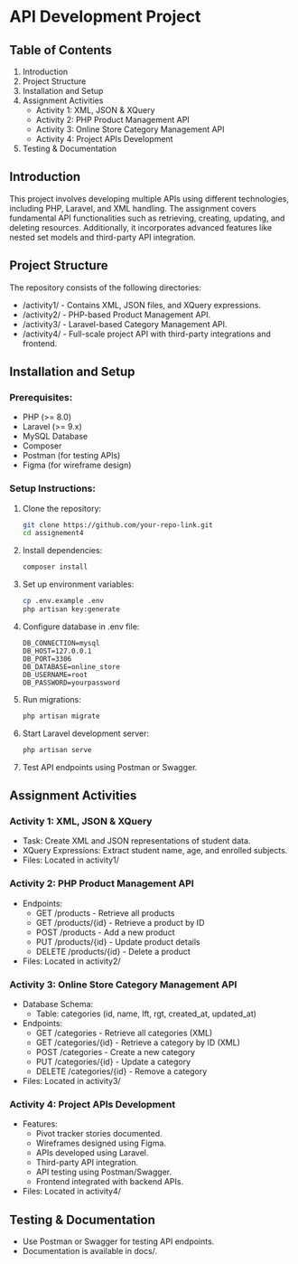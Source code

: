 # API Development Project

## Table of Contents
1. Introduction
2. Project Structure
3. Installation and Setup
4. Assignment Activities
   - Activity 1: XML, JSON & XQuery
   - Activity 2: PHP Product Management API
   - Activity 3: Online Store Category Management API
   - Activity 4: Project APIs Development
5. Testing & Documentation


## Introduction
This project involves developing multiple APIs using different technologies, including PHP, Laravel, and XML handling. The assignment covers fundamental API functionalities such as retrieving, creating, updating, and deleting resources. Additionally, it incorporates advanced features like nested set models and third-party API integration.

## Project Structure
The repository consists of the following directories:
- /activity1/ - Contains XML, JSON files, and XQuery expressions.
- /activity2/ - PHP-based Product Management API.
- /activity3/ - Laravel-based Category Management API.
- /activity4/ - Full-scale project API with third-party integrations and frontend.

## Installation and Setup
### Prerequisites:
- PHP (>= 8.0)
- Laravel (>= 9.x)
- MySQL Database
- Composer
- Postman (for testing APIs)
- Figma (for wireframe design)

### Setup Instructions:
1. Clone the repository:
   ```sh
   git clone https://github.com/your-repo-link.git
   cd assignement4
   ```
2. Install dependencies:
   ```sh
   composer install
   ```
3. Set up environment variables:
   ```sh
   cp .env.example .env
   php artisan key:generate
   ```
4. Configure database in .env file:
   ```
   DB_CONNECTION=mysql
   DB_HOST=127.0.0.1
   DB_PORT=3306
   DB_DATABASE=online_store
   DB_USERNAME=root
   DB_PASSWORD=yourpassword
   ```
5. Run migrations:
   ```sh
   php artisan migrate
   ```
6. Start Laravel development server:
   ```sh
   php artisan serve
   ```
7. Test API endpoints using Postman or Swagger.

## Assignment Activities
### Activity 1: XML, JSON & XQuery
- Task: Create XML and JSON representations of student data.
- XQuery Expressions: Extract student name, age, and enrolled subjects.
- Files: Located in activity1/

### Activity 2: PHP Product Management API
- Endpoints:
  - GET /products - Retrieve all products
  - GET /products/{id} - Retrieve a product by ID
  - POST /products - Add a new product
  - PUT /products/{id} - Update product details
  - DELETE /products/{id} - Delete a product
- Files: Located in activity2/

### Activity 3: Online Store Category Management API
- Database Schema:
  - Table: categories (id, name, lft, rgt, created_at, updated_at)
- Endpoints:
  - GET /categories - Retrieve all categories (XML)
  - GET /categories/{id} - Retrieve a category by ID (XML)
  - POST /categories - Create a new category
  - PUT /categories/{id} - Update a category
  - DELETE /categories/{id} - Remove a category
- Files: Located in activity3/

### Activity 4: Project APIs Development
- Features:
  - Pivot tracker stories documented.
  - Wireframes designed using Figma.
  - APIs developed using Laravel.
  - Third-party API integration.
  - API testing using Postman/Swagger.
  - Frontend integrated with backend APIs.
- Files: Located in activity4/

## Testing & Documentation
- Use Postman or Swagger for testing API endpoints.
- Documentation is available in docs/.



